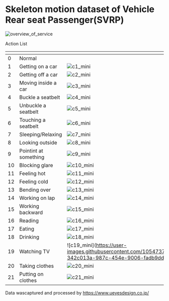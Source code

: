 # Skeleton motion dataset of Vehicle Rear seat Passenger(SVRP)

<!--- ![overview_of_service](https://user-images.githubusercontent.com/105473789/168214523-eb0b92ba-1a8f-4a21-88a6-90fa06015ea9.jpg) -->
<!---<img src="https://user-images.githubusercontent.com/105473789/168214523-eb0b92ba-1a8f-4a21-88a6-90fa06015ea9.jpg" alt="drawing" width="400"/>-->
![overview_of_service](https://user-images.githubusercontent.com/105473789/168229160-174ef05a-0477-4c10-814c-3489aa1eac88.jpg)

Action List

| <!-- -->    | <!-- -->    |<!-- -->    |
|-------------|-------------|-------------|
|0| Normal |   |![c0_mini](https://user-images.githubusercontent.com/105473789/169273349-5cdc145b-bfbf-4ed6-9580-64648417b822.gif)| 
|1| Getting on a car | ![c1_mini](https://user-images.githubusercontent.com/105473789/169273432-4eb7635d-4dd5-4996-b4a4-0651d82199ca.gif)| 
|2|  Getting off a car | ![c2_mini](https://user-images.githubusercontent.com/105473789/169273475-1cc495b6-48eb-4479-98c4-f9fa7e55ce75.gif)| 
|3| Moving inside a car  |![c3_mini](https://user-images.githubusercontent.com/105473789/169273504-f0f02c9e-67ba-4a17-b997-44780366b051.gif)| 
|4|  Buckle a seatbelt   |![c4_mini](https://user-images.githubusercontent.com/105473789/169273547-6d98f100-c07c-418f-8714-67591bef2285.gif) |     
|5|  Unbuckle a seatbelt | ![c5_mini](https://user-images.githubusercontent.com/105473789/169273598-2c7312b8-d107-4c16-8379-5c0c2146c06a.gif)| 
|6| Touching a seatbelt | ![c6_mini](https://user-images.githubusercontent.com/105473789/169273635-3fc12f9a-9aa2-49ec-94d5-95453b6c210e.gif)| 
|7|  Sleeping/Relaxing | ![c7_mini](https://user-images.githubusercontent.com/105473789/169273664-dccd4630-334c-431b-b0a9-ededd30e3341.gif)| 
|8|  Looking outside|![c8_mini](https://user-images.githubusercontent.com/105473789/169273709-bf7e5460-c975-40b6-ae36-0b7027faf2af.gif)| 
|9|  Pointint at something| ![c9_mini](https://user-images.githubusercontent.com/105473789/169273741-8e52499d-b437-4d0a-a7c8-3c31e41e67b3.gif)| 
|10|  Blocking glare| ![c10_mini](https://user-images.githubusercontent.com/105473789/169273783-6569352b-11ac-4d4d-a068-4a2167375ce6.gif)| 
|11|  Feeling hot| ![c11_mini](https://user-images.githubusercontent.com/105473789/169273835-583c0f59-cc8f-4ab1-90ff-019e01807c7f.gif)| 
|12|  Feeling cold| ![c12_mini](https://user-images.githubusercontent.com/105473789/169273874-ea214535-bf3a-4af9-a247-2d36943b6f01.gif)| 
|13|  Bending over|![c13_mini](https://user-images.githubusercontent.com/105473789/169273912-ea88e3e2-5774-4624-a28c-7a37a419467c.gif)| 
|14|  Working on lap|  ![c14_mini](https://user-images.githubusercontent.com/105473789/169273937-b927fff0-9144-4d5e-9c9d-bf52584899df.gif)| 
|15|  Working backward| ![c15_mini](https://user-images.githubusercontent.com/105473789/169273969-aabe61a2-908e-448a-ad40-8258d6093c37.gif)| 
|16|  Reading| ![c16_mini](https://user-images.githubusercontent.com/105473789/169274010-65b442dd-32ae-4e37-8b8c-02bae1b50b39.gif)| 
|17|  Eating| ![c17_mini](https://user-images.githubusercontent.com/105473789/169274041-f16e94af-43ce-413e-a3c6-9fd2deb2ed70.gif)|
|18|  Drinking| ![c18_mini](https://user-images.githubusercontent.com/105473789/169274078-6d5523a2-5303-4428-9fe8-3167d72e3f30.gif)|
|19|  Watching TV|![c19_mini](https://user-images.githubusercontent.com/105473789/169274113-342c013a-987c-454e-9006-fadb9ddd40a9.gif|
|20|  Taking clothes|![c20_mini](https://user-images.githubusercontent.com/105473789/169274251-b8bb88da-4bea-4701-bb08-6d57045b5e11.gif) |
|21|  Putting on clothes|![c21_mini](https://user-images.githubusercontent.com/105473789/169274188-34fcf02a-dd05-418a-af03-5def9da1ae94.gif)|

Data wascaptured and processed by https://www.ueyesdesign.co.jp/

